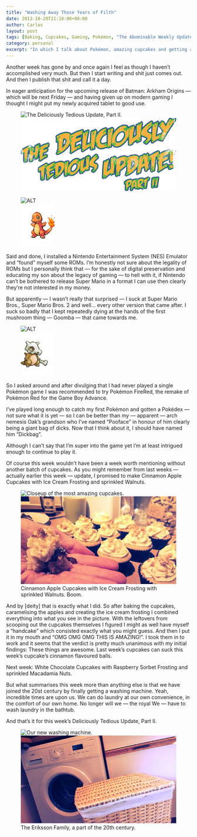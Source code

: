 ```yaml
---
title: "Washing Away Those Years of Filth"
date: 2013-10-20T21:18:00+00:00
author: Carlos
layout: post
tags: [Baking, Cupcakes, Gaming, Pokémon, "The Abominable Weekly Update"]
category: personal
excerpt: "In which I talk about Pokémon, amazing cupcakes and getting a new washing machine."
---
```

Another week has gone by and once again I feel as though I haven’t accomplished very much. But then I start writing and shit just comes out. And then I publish that shit and call it a day.

In eager anticipation for the upcoming release of Batman: Arkham Origins — which will be next Friday — and having given up on modern gaming I thought I might put my newly acquired tablet to good use.

<figure>
    <img class="js-lazy-load" data-original="/assets/posts/2013/10/title-image-2.png" alt="The Deliciously Tedious Update, Part II.">
  <noscript>
    <img src="/assets/posts/2013/10/title-image-2.png" alt="The Deliciously Tedious Update, Part II.">
  </noscript>
</figure>

<figure class="aside-image" style="width: 18.2%;">
    <img class="js-lazy-load" data-original="/assets/posts/2013/10/charizard.png" alt="ALT">
  <noscript>
    <img src="/assets/posts/2013/10/charizard.png" alt="ALT">
  </noscript>
</figure>

Said and done, I installed a Nintendo Entertainment System (NES) Emulator and “found” myself some ROMs. I’m honestly not sure about the legality of ROMs but I personally think that — for the sake of digital preservation and educating my son about the legacy of gaming — to hell with it, if Nintendo can’t be bothered to release Super Mario in a format I can use then clearly they’re not interested in my money.

But apparently — I wasn’t really that surprised — I suck at Super Mario Bros., Super Mario Bros. 2 and well… every other version that came after. I suck so badly that I kept repeatedly dying at the hands of the first mushroom thing — Goomba — that came towards me.

<figure class="aside-image" style="width: 18.2%;">
    <img class="js-lazy-load" data-original="/assets/posts/2013/10/cubone.png" alt="ALT">
  <noscript>
    <img src="/assets/posts/2013/10/cubone.png" alt="ALT">
  </noscript>
</figure>

So I asked around and after divulging that I had never played a single Pokémon game I was recommended to try Pokémon FireRed, the remake of Pokémon Red for the Game Boy Advance.

I’ve played long enough to catch my first Pokémon and gotten a Pokédex — not sure what it is yet — so I can be better than my — apparent — arch nemesis Oak’s grandson who I’ve named “Pooface” in honour of him clearly being a giant bag of dicks. Now that I think about it, I should have named him “Dickbag”.

Although I can’t say that I’m super into the game yet I’m at least intrigued enough to continue to play it.

Of course this week wouldn’t have been a week worth mentioning without another batch of cupcakes. As you might remember from last weeks — actually earlier this week — update, I promised to make Cinnamon Apple Cupcakes with Ice Cream Frosting and sprinkled Walnuts.

<figure>
    <img class="js-lazy-load" data-original="/assets/posts/2013/10/cinnamon-apple-cupcakes-with-ice-cream-frosting-and-sprinkled-walnuts-by-carlos-eriksson.jpg" alt="Closeup of the most amazing cupcakes.">
  <noscript>
    <img src="/assets/posts/2013/10/cinnamon-apple-cupcakes-with-ice-cream-frosting-and-sprinkled-walnuts-by-carlos-eriksson.jpg" alt="Closeup of the most amazing cupcakes.">
  </noscript>
  <figcaption>Cinnamon Apple Cupcakes with Ice Cream Frosting with sprinkled Walnuts. Boom.</figcaption>
</figure>

And by [deity] that is exactly what I did. So after baking the cupcakes, caramelising the apples and creating the ice cream frosting I combined everything into what you see in the picture. With the leftovers from scooping out the cupcakes themselves I figured I might as well have myself a “handcake” which consisted exactly what you might guess. And then I put it in my mouth and “OMG OMG OMG THIS IS AMAZING!”. I took them in to work and it seems that the verdict is pretty much unanimous with my initial findings: These things are awesome. Last week’s cupcakes can suck this week’s cupcake’s cinnamon flavoured balls.

Next week: White Chocolate Cupcakes with Raspberry Sorbet Frosting and sprinkled Macadamia Nuts.

But what summarises this week more than anything else is that we have joined the 20st century by finally getting a washing machine. Yeah, incredible times are upon us. We can do laundry at our own convenience, in the comfort of our own home. No longer will we — the royal We — have to wash laundry in the bathtub.

And that’s it for this week’s Deliciously Tedious Update, Part II.

<figure>
    <img class="js-lazy-load" data-original="/assets/posts/2013/10/washing-machine.jpg" alt="Our new washing machine.">
  <noscript>
    <img src="/assets/posts/2013/10/washing-machine.jpg" alt="Our new washing machine.">
  </noscript>
  <figcaption>The Eriksson Family, a part of the 20th century.</figcaption>
</figure>